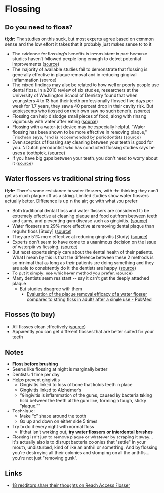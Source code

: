 # Flossing

## Do you need to floss?

**tl;dr:** The studies on this suck, but most experts agree based on common sense and the low effort it takes that it probably just makes sense to to it

- The evidence for flossing’s benefits is inconsistent in part because studies haven’t followed people long enough to detect potential improvements ([source](https://www.consumerreports.org/beauty-personal-care/should-you-bother-to-floss-your-teeth/#:~:text=the%20evidence%20for%20flossing%E2%80%99s%20benefits%20is%20inconsistent%20in%20part%20because%20studies%20haven%E2%80%99t%20followed%20people%20long%20enough%20to%20detect%20potential%20improvements))
- The majority of available studies fail to demonstrate that flossing is generally effective in plaque removal and in reducing gingival inflammation ([source](https://www.consumerreports.org/beauty-personal-care/should-you-bother-to-floss-your-teeth/#:~:text=the%20majority%20of%20available%20studies%20fail%20to%20demonstrate%20that%20flossing%20is%20generally%20effective%20in%20plaque%20removal%20and%20in%20reducing%20gingival%20inflammation))
- The mixed findings may also be related to how well or poorly people use dental floss. In a 2010 review of six studies, researchers at the University of Washington School of Dentistry found that when youngsters 4 to 13 had their teeth professionally flossed five days per week for 1.7 years, they saw a 40 percent drop in their cavity risk. But adolescents who flossed on their own saw no such benefit. ([source](https://www.consumerreports.org/beauty-personal-care/should-you-bother-to-floss-your-teeth/#:~:text=The%20mixed,such%20benefit.))
- Flossing can help dislodge small pieces of food, along with rinsing vigorously with water after eating ([source](https://www.consumerreports.org/beauty-personal-care/should-you-bother-to-floss-your-teeth/#:~:text=flossing%20can%20help%20dislodge%20small%20pieces%20of%20food%2C%20along%20with%20rinsing%20vigorously%20with%20water%20after%20eating))
- Flossing with a water-jet device may be especially helpful. “Water flossing has been shown to be more effective in removing plaque," Friedman says, "and is recommended by periodontists ([source](https://www.consumerreports.org/beauty-personal-care/should-you-bother-to-floss-your-teeth/#:~:text=flossing%20with%20a%20water-jet%20device%20may%20be%20especially%20helpful.%20%E2%80%9Cwater%20flossing%20has%20been%20shown%20to%20be%20more%20effective%20in%20removing%20plaque%2C%22%20friedman%20says%2C%20%22and%20is%20recommended%20by%20periodontists))
- Even sceptics of flossing say cleaning between your teeth is good for you. A Dutch periodontist who has conducted flossing studies says he uses a toothpick. ([source](https://www.bbc.com/news/health-36962667#:~:text=even%20sceptics%20of%20flossing%20say%20cleaning%20between%20your%20teeth%20is%20good%20for%20you.%20a%20dutch%20periodontist%20who%20has%20conducted%20flossing%20studies%20says%20he%20uses%20a%20toothpick.))
- If you have big gaps between your teeth, you don't need to worry about it ([source](https://www.reddit.com/r/NoStupidQuestions/comments/266x2q/why_are_americans_so_obsessed_with_flossing/#:~:text=if%20you%20have%20big%20gaps%20between%20your%20teeth%2C%20you%20don't%20need%20to%20worry%20about%20it))

## Water flossers vs traditional string floss

**tl;dr:** There's some resistance to water flossers, with the thinking they can't get as much plaque off as a string. Limited studies show water flossers actually better. Difference is up in the air; go with what you prefer

- Both traditional dental floss and water flossers are considered to be extremely effective at cleaning plaque and food out from between teeth and gums, and preventing gum disease such as gingivitis. ([source](https://www.reddit.com/r/Dentistry/comments/4wafoj/water_flossers_vs_string_floss/#:~:text=both%20traditional%20dental%20floss%20and%20water%20flossers%20are%20considered%20to%20be%20extremely%20effective%20at%20cleaning%20plaque%20and%20food%20out%20from%20between%20teeth%20and%20gums%2C%20and%20preventing%20gum%20disease%20such%20as%20gingivitis.))
- Water flossers are 29% more effective at removing dental plaque than regular floss [Study] ([source](https://www.reddit.com/r/Dentistry/comments/4wafoj/water_flossers_vs_string_floss/#:~:text=water%20flossers%20are%2029%25%20more%20effective%20at%20removing%20dental%20plaque%20than%20regular%20floss%20%5Bstudy%5D))
- They are 51% more effective at reducing gingivitis [Study] ([source](https://www.reddit.com/r/Dentistry/comments/4wafoj/water_flossers_vs_string_floss/#:~:text=they%20are%2051%25%20more%20effective%20at%20reducing%20gingivitis%20%5Bstudy%5D))
- Experts don't seem to have come to a unanimous decision on the issue of waterpik vs flossing. ([source](https://www.reddit.com/r/Dentistry/comments/4wafoj/water_flossers_vs_string_floss/#:~:text=experts%20don't%20seem%20to%20have%20come%20to%20a%20unanimous%20decision%20on%20the%20issue%20of%20waterpik%20vs%20flossing.))
- But most experts simply care about the dental health of their patients. What I mean by this is that the difference between these 2 methods is so minimal that as long as their patients are doing something and they are able to consistently do it, the dentists are happy. ([source](https://www.reddit.com/r/Dentistry/comments/4wafoj/water_flossers_vs_string_floss/#:~:text=but%20most%20experts%20simply%20care%20about%20the%20dental%20health%20of%20their%20patients.%20what%20i%20mean%20by%20this%20is%20that%20the%20difference%20between%20these%202%20methods%20is%20so%20minimal%20that%20as%20long%20as%20their%20patients%20are%20doing%20something%20and%20they%20are%20able%20to%20consistently%20do%20it%2C%20the%20dentists%20are%20happy.))
- To put it simply: use whichever method you prefer. ([source](https://www.reddit.com/r/Dentistry/comments/4wafoj/water_flossers_vs_string_floss/#:~:text=to%20put%20it%20simply%3A%20use%20whichever%20method%20you%20prefer.))
- Many dentists seem resistant -- say it can't get the deeply attached plaque
  - But studies disagree with them
    - [Evaluation of the plaque removal efficacy of a water flosser compared to string floss in adults after a single use - PubMed](https://pubmed.ncbi.nlm.nih.gov/24282867/)

## Flosses (to buy)

- All flosses clean effectively ([source](https://www.consumerreports.org/cro/toothbrushes/buying-guide/index.htm#:~:text=All%20flosses%20clean%20effectively))
- Apparently you can get different flosses that are better suited for your teeth

## Notes

- **Floss before brushing**
- Seems like flossing at night is marginally better
- Dentists: 1 time per day
- Helps prevent gingivitis
  - Gingivitis linked to loss of bone that holds teeth in place
  - Gingivitis linked to Alzheimer’s
  - “Gingivitis is inflammation of the gums, caused by bacteria taking hold between the teeth at the gum line, forming a tough, sticky “plaque.””
- Technique:
  - Make “c” shape around the tooth
  - Go up and down on either side 5 times
- Try to do it every night with normal floss
  - If that isn’t working out, **try water flossers or interdental brushes**
- Flossing isn't just to remove plaque or whatever by scraping it away... it's actually also is to disrupt bacteria colonies that "settle" in your mouth, undisturbed, kind of like an anthill or something. And by flossing you're destroying all their colonies and stomping on all the anthills... you're not just "removing gunk".

## Links

- [18 redditors share their thoughts on Reach Access Flosser](https://redditbests.com/reviews/reach-access-flosser-b0017tu2he)
